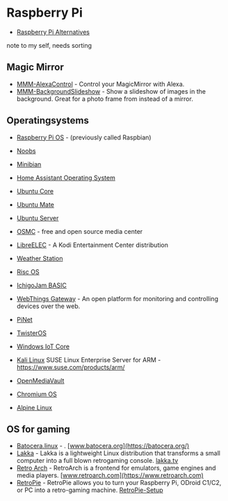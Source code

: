 # Raspberry Pi

- [Raspberry Pi Alternatives](https://pimylifeup.com/raspberry-pi-alternatives/)

note to my self, needs sorting

## Magic Mirror
- [MMM-AlexaControl](https://github.com/JoChef2/MMM-AlexaControl) -  Control your MagicMirror with Alexa.
- [MMM-BackgroundSlideshow](https://github.com/darickc/MMM-BackgroundSlideshow) - Show a slideshow of images in the background. Great for a photo frame from instead of a mirror.

## Operatingsystems
- [Raspberry Pi OS](https://www.raspberrypi.org/downloads/raspberry-pi-os/) - (previously called Raspbian)
- [Noobs](https://www.raspberrypi.org/downloads/noobs/)
- [Minibian](https://minibianpi.wordpress.com/)
- [Home Assistant Operating System](https://github.com/home-assistant/operating-system)
- [Ubuntu Core](https://ubuntu.com/download/raspberry-pi-core)
- [Ubuntu Mate](https://ubuntu-mate.org/ports/raspberry-pi/)
- [Ubuntu Server](https://ubuntu.com/download/raspberry-pi)
- [OSMC](https://osmc.tv/) - free and open source media center
- [LibreELEC](https://libreelec.tv/) - A Kodi Entertainment Center distribution
- [Weather Station](https://downloads.raspberrypi.org/weather_station/images/weather_station-2018-01-14/)
- [Risc OS](https://www.riscosopen.org/content/downloads/raspberry-pi)
- [IchigoJam BASIC](https://ichigojam.github.io/RPi/)
- [WebThings Gateway](https://iot.mozilla.org/gateway/) - An open platform for monitoring and controlling devices over the web.
- [PiNet](http://pinet.org.uk/)
- [TwisterOS](https://twisteros.com/)
- [Windows IoT Core](https://www.microsoft.com/en-us/software-download/windows10iotcore)

- [Kali Linux](https://www.kali.org/docs/arm/raspberry-pi-full-encryption/)
SUSE Linux Enterprise Server for ARM - https://www.suse.com/products/arm/
- [OpenMediaVault](https://www.openmediavault.org/)
- [Chromium OS](https://github.com/FydeOS/chromium_os-raspberry_pi)
- [Alpine Linux](https://wiki.alpinelinux.org/wiki/Raspberry_Pi)

## OS for gaming
- [Batocera.linux](https://github.com/batocera-linux/batocera.linux) - . [www.batocera.org](https://batocera.org/)
- [Lakka](https://github.com/libretro/Lakka-LibreELEC) - Lakka is a lightweight Linux distribution that transforms a small computer into a full blown retrogaming console. [lakka.tv](http://www.lakka.tv/)
- [Retro Arch](https://github.com/libretro/RetroArch) - RetroArch is a frontend for emulators, game engines and media players. [www.retroarch.com](https://www.retroarch.com)
- [RetroPie](https://retropie.org.uk/) - RetroPie allows you to turn your Raspberry Pi, ODroid C1/C2, or PC into a retro-gaming machine. [RetroPie-Setup](https://github.com/RetroPie/RetroPie-Setup)
